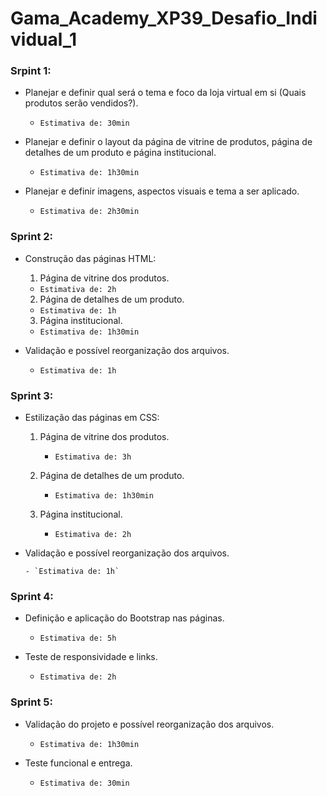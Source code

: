 # Gama_Academy_XP39_Desafio_Individual_1

### Srpint 1:

- Planejar e definir qual será o tema e foco da loja virtual em si (Quais produtos serão vendidos?).

    - `Estimativa de: 30min`

- Planejar e definir o layout da página de vitrine de produtos, página de detalhes de um produto e página institucional.

    - `Estimativa de: 1h30min`

- Planejar e definir imagens, aspectos visuais e tema a ser aplicado.

    - `Estimativa de: 2h30min`

### Sprint 2:

- Construção das páginas HTML:

  1. Página de vitrine dos produtos.
    - `Estimativa de: 2h`

  2. Página de detalhes de um produto.
    - `Estimativa de: 1h`

  3. Página institucional.
    - `Estimativa de: 1h30min`

- Validação e possível reorganização dos arquivos.

    - `Estimativa de: 1h`

### Sprint 3:

- Estilização das páginas em CSS:

  1. Página de vitrine dos produtos.
      - `Estimativa de: 3h`

  2. Página de detalhes de um produto.
      - `Estimativa de: 1h30min`

  3. Página institucional.
      - `Estimativa de: 2h`

- Validação e possível reorganização dos arquivos.

      - `Estimativa de: 1h`

### Sprint 4:

- Definição e aplicação do Bootstrap nas páginas.

    - `Estimativa de: 5h`

- Teste de responsividade e links.

    - `Estimativa de: 2h`

### Sprint 5:

- Validação do projeto e possível reorganização dos arquivos.

    - `Estimativa de: 1h30min`

- Teste funcional e entrega.

    - `Estimativa de: 30min`
